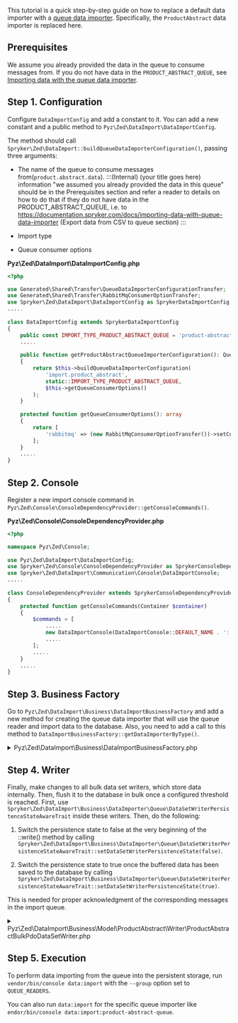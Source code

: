 This tutorial is a quick step-by-step guide on how to replace a default data importer with a [queue data importer](https://documentation.spryker.com/docs/importing-data-with-queue-data-importer). 
Specifically, the `ProductAbstract` data importer is replaced here.

## Prerequisites
We assume you already provided the data in the queue to consume messages from.
If you do not have data in the `PRODUCT_ABSTRACT_QUEUE`, see [Importing data with the queue data importer](https://documentation.spryker.com/docs/importing-data-with-queue-data-importer#exporing-data-from-csv-to-queue).

## Step 1. Configuration
Configure `DataImportConfig` and add a constant to it. You can add a new constant and a public method to  `Pyz\Zed\DataImport\DataImportConfig`. 

The method should call `Spryker\Zed\DataImport::buildQueueDataImporterConfiguration()`, passing three arguments:

* The name of the queue to consume messages from(`product.abstract.data`).
:::(Internal) (your title goes here)
information "we assumed you already provided the data in this queue" should be in the Prerequisites section and refer a reader to details on how to do that if they do not have data in the PRODUCT_ABSTRACT_QUEUE, i.e. to https://documentation.spryker.com/docs/importing-data-with-queue-data-importer (Export data from CSV to queue section)
:::

* Import type

* Queue consumer options

**Pyz\Zed\DataImport\DataImportConfig.php**

```php
<?php

use Generated\Shared\Transfer\QueueDataImporterConfigurationTransfer;
use Generated\Shared\Transfer\RabbitMqConsumerOptionTransfer;
use Spryker\Zed\DataImport\DataImportConfig as SprykerDataImportConfig;
.....
 
class DataImportConfig extends SprykerDataImportConfig
{
    public const IMPORT_TYPE_PRODUCT_ABSTRACT_QUEUE = 'product-abstract-queue'; // We assumed you already provided the data in this queue
    .....
  
    public function getProductAbstractQueueImporterConfiguration(): QueueDataImporterConfigurationTransfer
    {
        return $this->buildQueueDataImporterConfiguration(
            'import.product_abstract',
            static::IMPORT_TYPE_PRODUCT_ABSTRACT_QUEUE,
            $this->getQueueConsumerOptions()
        );
    }
 
    protected function getQueueConsumerOptions(): array
    {
        return [
            'rabbitmq' => (new RabbitMqConsumerOptionTransfer())->setConsumerExclusive(false)->setNoWait(false),
        ];
    }
    .....
}
```

## Step 2. Console
Register a new import console command in `Pyz\Zed\Console\ConsoleDependencyProvider::getConsoleCommands()`.

**Pyz\Zed\Console\ConsoleDependencyProvider.php**

```php
<?php

namespace Pyz\Zed\Console;
 
use Pyz\Zed\DataImport\DataImportConfig;
use Spryker\Zed\Console\ConsoleDependencyProvider as SprykerConsoleDependencyProvider;
use Spryker\Zed\DataImport\Communication\Console\DataImportConsole;
.....
 
class ConsoleDependencyProvider extends SprykerConsoleDependencyProvider
{
    protected function getConsoleCommands(Container $container)
    {
        $commands = [
            .....
            new DataImportConsole(DataImportConsole::DEFAULT_NAME . ':' . DataImportConfig::IMPORT_TYPE_PRODUCT_ABSTRACT_QUEUE),
            .....
        ];
        .....
    }
    .....
}
```

## Step 3. Business Factory
Go to `Pyz\Zed\DataImport\Business\DataImportBusinessFactory` and add a new method for creating the queue data importer that will use the queue reader and import data to the database. 
Also, you need to add a call to this method to `DataImportBusinessFactory::getDataImporterByType()`. 

<details><summary>Pyz\Zed\DataImport\Business\DataImportBusinessFactory.php</summary>

```php
<?php

use Spryker\Zed\DataImport\Business\DataImporter\Queue\QueueDataImporterInterface;
.....
 
class DataImportBusinessFactory extends SprykerDataImportBusinessFactory
{
    .....
    public function getDataImporterByType()
    {
        .....
            case DataImportConfig::IMPORT_TYPE_PRODUCT_ABSTRACT_QUEUE:
                return $this->createProductAbstractQueueImporter($dataImportConfigurationActionTransfer);

        .....
    }
  
    protected function createProductAbstractQueueImporter(): QueueDataImporterInterface
    {
        $dataImporter = $this->createQueueDataImporter($this->getConfig()->getProductAbstractQueueImporterConfiguration());
  
        $dataSetStepBroker = $this->createTransactionAwareDataSetStepBroker(ProductAbstractHydratorStep::BULK_SIZE);
        $dataSetStepBroker
            ->addStep($this->createAddLocalesStep())
            ->addStep($this->createAddCategoryKeysStep())
            ->addStep($this->createTaxSetNameToIdTaxSetStep(ProductAbstractHydratorStep::KEY_TAX_SET_NAME))
            ->addStep($this->createAttributesExtractorStep())
            ->addStep($this->createProductLocalizedAttributesExtractorStep([
                ProductAbstractHydratorStep::KEY_NAME,
                ProductAbstractHydratorStep::KEY_URL,
                ProductAbstractHydratorStep::KEY_DESCRIPTION,
                ProductAbstractHydratorStep::KEY_META_TITLE,
                ProductAbstractHydratorStep::KEY_META_DESCRIPTION,
                ProductAbstractHydratorStep::KEY_META_KEYWORDS,
            ]))
            ->addStep(new ProductAbstractHydratorStep());
        $dataImporter->addDataSetStepBroker($dataSetStepBroker);
        $dataImporter->setDataSetWriter($this->createProductAbstractDataImportWriters());
  
        return $dataImporter;
    }
    .....
}
```
</details>

## Step 4. Writer
Finally, make changes to all bulk data set writers, which store data internally. Then, flush it to the database in bulk once a configured threshold is reached. First, use `Spryker\Zed\DataImport\Business\DataImporter\Queue\DataSetWriterPersistenceStateAwareTrait` inside these writers. Then, do the following:
1. Switch the persistence state to false at the very beginning of the ::write() method by calling `Spryker\Zed\DataImport\Business\DataImporter\Queue\DataSetWriterPersistenceStateAwareTrait::setDataSetWriterPersistenceState(false)`.

2. Switch the persistence state to true once the buffered data has been saved to the database by calling `Spryker\Zed\DataImport\Business\DataImporter\Queue\DataSetWriterPersistenceStateAwareTrait::setDataSetWriterPersistenceState(true)`.

This is needed for proper acknowledgment of the corresponding messages in the import queue.

<details><summary>Pyz\Zed\DataImport\Business\Model\ProductAbstract\Writer\ProductAbstractBulkPdoDataSetWriter.php</summary>

```php
<?php

use Spryker\Zed\DataImport\Business\DataImporter\Queue\DataSetWriterPersistenceStateAwareTrait;
use Spryker\Zed\DataImport\Business\Model\DataSet\DataSetInterface;
use Spryker\Zed\DataImport\Business\Model\DataSet\DataSetWriterInterface;
.....
 
class ProductAbstractBulkPdoDataSetWriter implements DataSetWriterInterface
{
    use DataSetWriterPersistenceStateAwareTrait;
 
    /**
     * Static buffer.
     */
    protected static $productAbstractCollection = [];
 
    .....
 
    public function write(DataSetInterface $dataSet): void
    {
        $this->setDataSetWriterPersistenceState(false);
         
        // storing data sets in the internal buffer
    }
 
    .....
 
    /**
     * Called once the data in the internal buffer is ready to be saved.
     */
    protected function flush(): void
    {
        // writing data from the buffer to database
         
        $this->setDataSetWriterPersistenceState(true);
    }
}
```

</details>


## Step 5. Execution
To perform data importing from the queue into the persistent storage, run `vendor/bin/console data:import` with the `--group` option set to `QUEUE_READERS`.

You can also run `data:import` for the specific queue importer like `endor/bin/console data:import:product-abstract-queue`.
